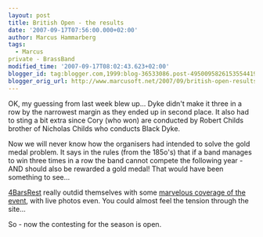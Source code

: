 ```yaml
---
layout: post
title: British Open - the results
date: '2007-09-17T07:56:00.000+02:00'
author: Marcus Hammarberg
tags:
  - Marcus
private - BrassBand
modified_time: '2007-09-17T08:02:43.623+02:00'
blogger_id: tag:blogger.com,1999:blog-36533086.post-4950095826153554419
blogger_orig_url: http://www.marcusoft.net/2007/09/british-open-results.html
---
```


OK, my
guessing from last week blew up... Dyke didn't make it three in a row by
the narrowest margin as they ended up in second place. It also had to
sting a bit extra since Cory (who won) are conducted by Robert Childs
brother of Nicholas Childs who conducts Black Dyke.

Now we will never know how the organisers had intended to solve the gold
medal problem. It says in the rules (from the 185o's) that if a band
manages to win three times in a row the band cannot compete the
following year - AND should also be rewarded a gold medal! That would
have been something to see...

[4BarsRest](http://www.4barsrest.com/) really outdid themselves with
some [marvelous coverage of the
event](http://www.4barsrest.com/live/2007open/), with live photos even.
You could almost feel the tension through the site...

So - now the contesting for the season is open.
